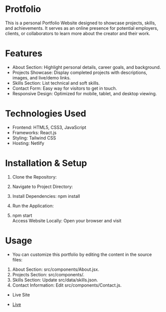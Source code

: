 # Protfolio

This is a personal Portfolio Website designed to showcase projects, skills, and achievements. It serves as an online presence for potential employers, clients, or collaborators to learn more about the creator and their work.

# Features

* About Section: Highlight personal details, career goals, and background.
* Projects Showcase: Display completed projects with descriptions, images, and live/demo links.
* Skills Section: List technical and soft skills.
* Contact Form: Easy way for visitors to get in touch.
* Responsive Design: Optimized for mobile, tablet, and desktop viewing.

# Technologies Used
* Frontend: HTML5, CSS3, JavaScript
* Frameworks: React.js 
* Styling: Tailwind CSS 
* Hosting: Netlify

# Installation & Setup

1. Clone the Repository:

2. Navigate to Project Directory:

3. Install Dependencies:
npm install  

4. Run the Application:
 
5. npm start  
Access Website Locally:
Open your browser and visit

# Usage
* You can customize this portfolio by editing the content in the source files:

1. About Section: src/components/About.jsx.
2. Projects Section: src/components/.
3. Skills Section: Update src/data/skills.json.
4. Contact Information: Edit src/components/Contact.js.

* Live Site
- [Live](https://zingy-empanada-3561d0.netlify.app/)